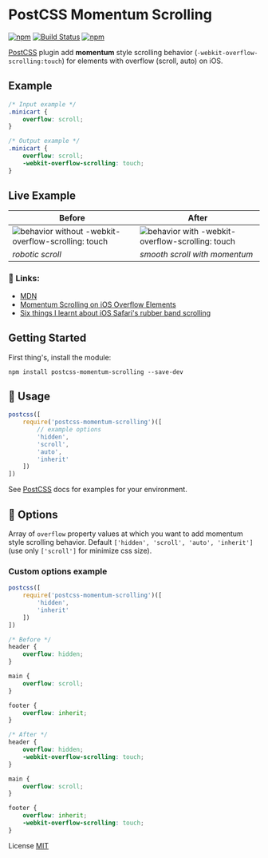 # PostCSS Momentum Scrolling

[PostCSS]: https://github.com/postcss/postcss
[ci-img]:  https://travis-ci.org/solversgroup/postcss-momentum-scrolling.svg
[ci]:      https://travis-ci.org/solversgroup/postcss-momentum-scrolling
[MIT]:     https://github.com/solversgroup/postcss-momentum-scrolling/blob/master/LICENSE

[![npm](https://img.shields.io/npm/v/postcss-momentum-scrolling.svg)](https://www.npmjs.com/package/postcss-momentum-scrolling) [![Build Status][ci-img]][ci]
[![npm](https://img.shields.io/npm/dt/postcss-momentum-scrolling.svg)](https://www.npmjs.com/package/postcss-momentum-scrolling)

[PostCSS] plugin add **momentum** style scrolling behavior (`-webkit-overflow-scrolling:touch`) for elements with overflow (scroll, auto) on iOS.

## Example

```css
/* Input example */
.minicart {
    overflow: scroll;
}
```

```css
/* Output example */
.minicart {
    overflow: scroll;
    -webkit-overflow-scrolling: touch;
}
```
## Live Example
Before|After
------|------
![behavior without -webkit-overflow-scrolling: touch](https://yunusga.github.io/img/nomoment.gif) | ![behavior with -webkit-overflow-scrolling: touch](https://yunusga.github.io/img/withmoment.gif)
*robotic scroll*|*smooth scroll with mоmentum*

### 🔗 Links:
 - [MDN](https://developer.mozilla.org/en-US/docs/Web/CSS/-webkit-overflow-scrolling)
 - [Momentum Scrolling on iOS Overflow Elements](https://css-tricks.com/snippets/css/momentum-scrolling-on-ios-overflow-elements/)
 - [Six things I learnt about iOS Safari's rubber band scrolling](http://blog.christoffer.online/2015-06-10-six-things-i-learnt-about-ios-rubberband-overflow-scrolling/)

## Getting Started

First thing's, install the module:

```
npm install postcss-momentum-scrolling --save-dev
```

## 🍳 Usage

```js
postcss([
    require('postcss-momentum-scrolling')([
        // example options
        'hidden',
        'scroll',
        'auto',
        'inherit'
    ])
])
```

See [PostCSS] docs for examples for your environment.

## 🍰 Options
Array of `overflow` property values at which you want to add momentum style scrolling behavior. Default `['hidden', 'scroll', 'auto', 'inherit']` (use only `['scroll']` for minimize css size).

### Custom options example

```js
postcss([
    require('postcss-momentum-scrolling')([
        'hidden',
        'inherit'
    ])
])
```

```css
/* Before */
header {
    overflow: hidden;
}

main {
    overflow: scroll;
}

footer {
    overflow: inherit;
}
```

```css
/* After */
header {
    overflow: hidden;
    -webkit-overflow-scrolling: touch;
}

main {
    overflow: scroll;
}

footer {
    overflow: inherit;
    -webkit-overflow-scrolling: touch;
}
```

License [MIT]
